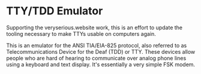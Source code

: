 # TTY/TDD Emulator

Supporting the veryserious.website work, this is an effort to update the tooling necessary to make TTYs usable on computers again.

This is an emulator for the ANSI TIA/EIA-825 protocol, also referred to as Telecommunications Device for the Deaf (TDD) or TTY.  These devices allow people who are hard of hearing to communicate over analog phone lines using a keyboard and text display.  It's essentially a very simple FSK modem.

